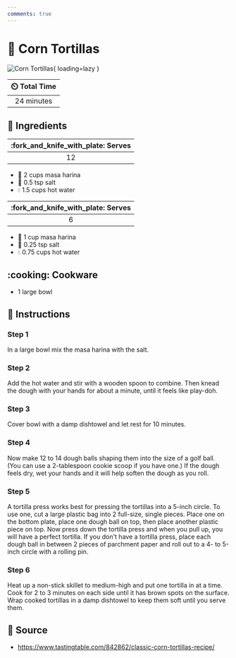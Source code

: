 ```yaml
---
comments: true
---
```

# :corn: Corn Tortillas

![Corn Tortillas](../assets/images/corn-tortillas.png){ loading=lazy }

| :timer_clock: Total Time |
|:------------------------:|
| 24 minutes               |

## :salt: Ingredients

| :fork_and_knife_with_plate: Serves |
|:----------------------------------:|
| 12                                 |

- :corn: 2 cups masa harina
- :salt: 0.5 tsp salt
- :droplet: 1.5 cups hot water

| :fork_and_knife_with_plate: Serves |
|:----------------------------------:|
| 6                                  |

- :corn: 1 cup masa harina
- :salt: 0.25 tsp salt
- :droplet: 0.75 cups hot water

## :cooking: Cookware

- 1 large bowl

## :pencil: Instructions

### Step 1

In a large bowl mix the masa harina with the salt.

### Step 2

Add the hot water and stir with a wooden spoon to combine. Then knead the dough with your hands for about a minute,
until it feels like play-doh.

### Step 3

Cover bowl with a damp dishtowel and let rest for 10 minutes.

### Step 4

Now make 12 to 14 dough balls shaping them into the size of a golf ball. (You can use a 2-tablespoon cookie scoop if you
have one.) If the dough feels dry, wet your hands and it will help soften the dough as you roll.

### Step 5

A tortilla press works best for pressing the tortillas into a 5-inch circle. To use one, cut a large plastic bag into 2
full-size, single pieces. Place one on the bottom plate, place one dough ball on top, then place another plastic piece
on top. Now press down the tortilla press and when you pull up, you will have a perfect tortilla. If you don't have a
tortilla press, place each dough ball in between 2 pieces of parchment paper and roll out to a 4- to 5-inch circle with
a rolling pin.

### Step 6

Heat up a non-stick skillet to medium-high and put one tortilla in at a time. Cook for 2 to 3 minutes on each side until
it has brown spots on the surface. Wrap cooked tortillas in a damp dishtowel to keep them soft until you serve them.

## :link: Source

- <https://www.tastingtable.com/842862/classic-corn-tortillas-recipe/>
